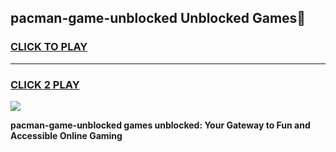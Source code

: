 
## pacman-game-unblocked Unblocked Games👋
<h3>
<a href="https://news.freeplayer.one?title=pacman-game-unblocked&ref=16F">CLICK TO PLAY</a></h3>
<hr>

<h3>
<a href="https://news.freeplayer.one?title=pacman-game-unblocked&ref=16F">CLICK 2 PLAY</a>
  
</h3>

<a href="https://news.freeplayer.one?title=pacman-game-unblocked&ref=16F/"><img src="https://clearcache.store/games.png"></a>


**pacman-game-unblocked games unblocked: Your Gateway to Fun and Accessible Online Gaming**
